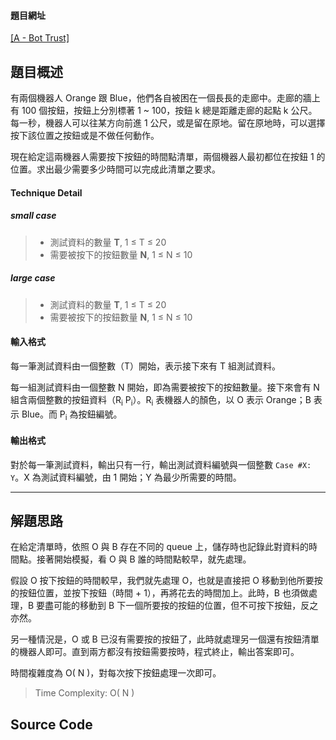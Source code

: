<!--
[date]: 2011-05-09
[title]: [GCJ] 2011 Qualification - A - Bot Trust
[name]: gcj-2011-qualification-a-bot-trust
[tag]: programming | 程式編寫, Google Code Jam, simulation | 模擬
-->

#### 題目網址
[\[A - Bot Trust\]][1]

## 題目概述

有兩個機器人 Orange 跟 Blue，他們各自被困在一個長長的走廊中。走廊的牆上有 100 個按鈕，按鈕上分別標著 1 ~ 100，按鈕 k 總是距離走廊的起點 k 公尺。每一秒，機器人可以往某方向前進 1 公尺，或是留在原地。留在原地時，可以選擇按下該位置之按鈕或是不做任何動作。

現在給定這兩機器人需要按下按鈕的時間點清單，兩個機器人最初都位在按鈕 1 的位置。求出最少需要多少時間可以完成此清單之要求。

#### Technique Detail

##### small case
> - 測試資料的數量 **T**, 1 ≤ T ≤ 20
> - 需要被按下的按鈕數量 **N**, 1 ≤ N ≤ 10

##### large case
> - 測試資料的數量 **T**, 1 ≤ T ≤ 20
> - 需要被按下的按鈕數量 **N**, 1 ≤ N ≤ 10

#### 輸入格式

每一筆測試資料由一個整數（T）開始，表示接下來有 T 組測試資料。

每一組測試資料由一個整數 N 開始，即為需要被按下的按鈕數量。接下來會有 N 組含兩個整數的按鈕資料（R<sub>i</sub> P<sub>i</sub>）。R<sub>i</sub> 表機器人的顏色，以 O 表示 Orange；B 表示 Blue。而 P<sub>i</sub> 為按鈕編號。

#### 輸出格式

對於每一筆測試資料，輸出只有一行，輸出測試資料編號與一個整數 `Case #X: Y`。X 為測試資料編號，由 1 開始；Y 為最少所需要的時間。

---

## 解題思路

在給定清單時，依照 O 與 B 存在不同的 queue 上，儲存時也記錄此對資料的時間點。接著開始模擬，看 O 與 B 誰的時間點較早，就先處理。

假設 O 按下按鈕的時間較早，我們就先處理 O，也就是直接把 O 移動到他所要按的按鈕位置，並按下按鈕（時間 + 1），再將花去的時間加上。此時，B 也須做處理，B 要盡可能的移動到 B 下一個所要按的按鈕的位置，但不可按下按鈕，反之亦然。

另一種情況是，O 或 B 已沒有需要按的按鈕了，此時就處理另一個還有按鈕清單的機器人即可。直到兩方都沒有按鈕需要按時，程式終止，輸出答案即可。

時間複雜度為 O( N )，對每次按下按鈕處理一次即可。

> Time Complexity: O( N )

## Source Code

<script src="https://gist.github.com/1619523.js?file=2011%20-%20A%20-%20Bot%20Trust.cpp"></script>

[1]: http://code.google.com/codejam/contest/dashboard?c=975485#s=p0 "A - Bot Trust"

